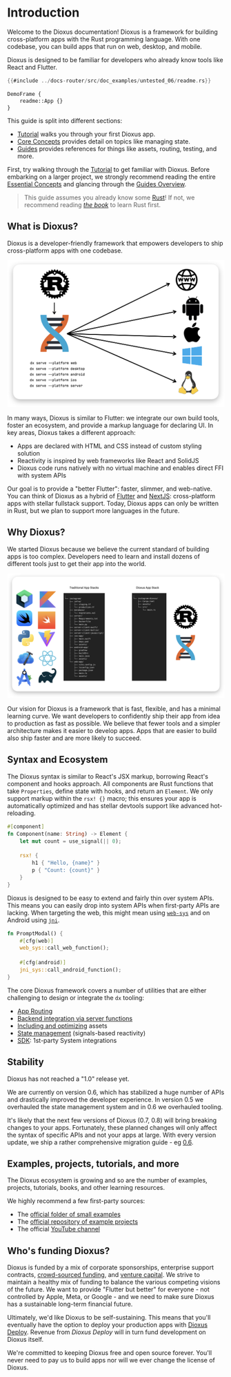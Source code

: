 # Introduction

Welcome to the Dioxus documentation! Dioxus is a framework for building cross-platform apps with the Rust programming language. With one codebase, you can build apps that run on web, desktop, and mobile.

Dioxus is designed to be familiar for developers who already know tools like React and Flutter.

```rust
{{#include ../docs-router/src/doc_examples/untested_06/readme.rs}}
```

```inject-dioxus
DemoFrame {
    readme::App {}
}
```

This guide is split into different sections:

- [Tutorial](guide/index.md) walks you through your first Dioxus app.
- [Core Concepts](essentials/index.md) provides detail on topics like managing state.
- [Guides](reference/index.md) provides references for things like assets, routing, testing, and more.

First, try walking through the [Tutorial](guide/index.md) to get familiar with Dioxus. Before embarking on a larger project, we strongly recommend reading the entire [Essential Concepts](essentials/index.md) and glancing through the [Guides Overview](guides/index.md).

> This guide assumes you already know some [Rust](https://www.rust-lang.org/)! If not, we recommend reading [*the book*](https://doc.rust-lang.org/book/ch01-00-getting-started.html) to learn Rust first.

## What is Dioxus?

Dioxus is a developer-friendly framework that empowers developers to ship cross-platform apps with one codebase.

![Multi-platform app architecture diagram](/assets/static/dioxus-architecture-diagram.png)

In many ways, Dioxus is similar to Flutter: we integrate our own build tools, foster an ecosystem, and provide a markup language for declaring UI. In key areas, Dioxus takes a different approach:

- Apps are declared with HTML and CSS instead of custom styling solution
- Reactivity is inspired by web frameworks like React and SolidJS
- Dioxus code runs natively with no virtual machine and enables direct FFI with system APIs

Our goal is to provide a "better Flutter": faster, slimmer, and web-native. You can think of Dioxus as a hybrid of [Flutter](http://flutter.dev) and [NextJS](http://nextjs.org): cross-platform apps with stellar fullstack support. Today, Dioxus apps can only be written in Rust, but we plan to support more languages in the future.

## Why Dioxus?

We started Dioxus because we believe the current standard of building apps is too complex. Developers need to learn and install dozens of different tools just to get their app into the world.

![App stack](/assets/static/dioxus-app-stack.png)

Our vision for Dioxus is a framework that is fast, flexible, and has a minimal learning curve. We want developers to confidently ship their app from idea to production as fast as possible. We believe that fewer tools and a simpler architecture makes it easier to develop apps. Apps that are easier to build also ship faster and are more likely to succeed.

## Syntax and Ecosystem

The Dioxus syntax is similar to React's JSX markup, borrowing React's component and hooks approach. All components are Rust functions that take `Properties`, define state with hooks, and return an `Element`. We only support markup within the `rsx! {}` macro; this ensures your app is automatically optimized and has stellar devtools support like advanced hot-reloading.

```rust
#[component]
fn Component(name: String) -> Element {
    let mut count = use_signal(|| 0);

    rsx! {
        h1 { "Hello, {name}" }
        p { "Count: {count}" }
    }
}
```

Dioxus is designed to be easy to extend and fairly thin over system APIs. This means you can easily drop into system APIs when first-party APIs are lacking. When targeting the web, this might mean using [`web-sys`](http://crates.io/crates/web-sys/) and on Android using [`jni`](http://crates.io/crates/jni).

```rust
fn PromptModal() {
    #[cfg(web)]
    web_sys::call_web_function();

    #[cfg(android)]
    jni_sys::call_android_function();
}
```

The core Dioxus framework covers a number of utilities that are either challenging to design or integrate the `dx` tooling:

- [App Routing](router/index.md)
- [Backend integration via server functions](guides/fullstack/server_functions.md)
- [Including and optimizing](guides/assets.md) assets
- [State management](essentials/state/index.md) (signals-based reactivity)
- [SDK](http://github.com/dioxusLabs/sdk): 1st-party System integrations

## Stability

Dioxus has not reached a "1.0" release yet.

We are currently on version 0.6, which has stabilized a huge number of APIs and drastically improved the developer experience. In version 0.5 we overhauled the state management system and in 0.6 we overhauled tooling.

It's likely that the next few versions of Dioxus (0.7, 0.8) will bring breaking changes to your apps. Fortunately, these planned changes will only affect the syntax of specific APIs and not your apps at large. With every version update, we ship a rather comprehensive migration guide - eg [0.6](migration/index.md).

## Examples, projects, tutorials, and more

The Dioxus ecosystem is growing and so are the number of examples, projects, tutorials, books, and other learning resources.

We highly recommend a few first-party sources:

- The [official folder of small examples](https://github.com/DioxusLabs/dioxus/tree/main/examples)
- The [official repository of example projects](https://github.com/DioxusLabs/dioxus/tree/main/example-projects)
- The official [YouTube channel](https://www.youtube.com/@DioxusLabs)

## Who's funding Dioxus?

Dioxus is funded by a mix of corporate sponsorships, enterprise support contracts, [crowd-sourced funding](https://github.com/sponsors/DioxusLabs#sponsors), and [venture capital](http://ycombinator.com/companies/dioxus-labs). We strive to maintain a healthy mix of funding to balance the various competing visions of the future. We want to provide "Flutter but better" for everyone - not controlled by Apple, Meta, or Google - and we need to make sure Dioxus has a sustainable long-term financial future.

Ultimately, we'd like Dioxus to be self-sustaining. This means that you'll eventually have the option to deploy your production apps with [Dioxus Deploy](https://dioxuslabs.com/deploy). Revenue from *Dioxus Deploy* will in turn fund development on Dioxus itself.

We're committed to keeping Dioxus free and open source forever. You'll never need to pay us to build apps nor will we ever change the license of Dioxus.
